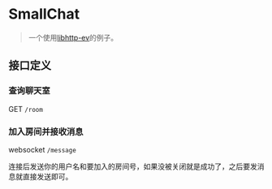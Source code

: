 # SmallChat

> 一个使用[libhttp-ev](https://github.com/MrThanlon/libhttp-ev)的例子。

## 接口定义

### 查询聊天室

GET `/room`

### 加入房间并接收消息

websocket `/message`

连接后发送你的用户名和要加入的房间号，如果没被关闭就是成功了，之后要发消息就直接发送即可。